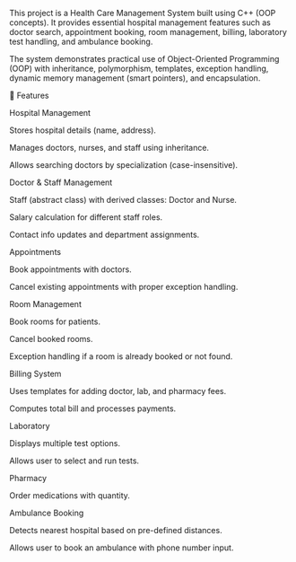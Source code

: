 This project is a Health Care Management System built using C++ (OOP concepts). It provides essential hospital management features such as doctor search, appointment booking, room management, billing, laboratory test handling, and ambulance booking.

The system demonstrates practical use of Object-Oriented Programming (OOP) with inheritance, polymorphism, templates, exception handling, dynamic memory management (smart pointers), and encapsulation.

🚀 Features

Hospital Management

Stores hospital details (name, address).

Manages doctors, nurses, and staff using inheritance.

Allows searching doctors by specialization (case-insensitive).

Doctor & Staff Management

Staff (abstract class) with derived classes: Doctor and Nurse.

Salary calculation for different staff roles.

Contact info updates and department assignments.

Appointments

Book appointments with doctors.

Cancel existing appointments with proper exception handling.

Room Management

Book rooms for patients.

Cancel booked rooms.

Exception handling if a room is already booked or not found.

Billing System

Uses templates for adding doctor, lab, and pharmacy fees.

Computes total bill and processes payments.

Laboratory

Displays multiple test options.

Allows user to select and run tests.

Pharmacy

Order medications with quantity.

Ambulance Booking

Detects nearest hospital based on pre-defined distances.

Allows user to book an ambulance with phone number input.
